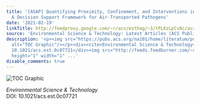 ```yaml
---
title: '[ASAP] Quantifying Proximity, Confinement, and Interventions in Disease Outbreaks:
  A Decision Support Framework for Air-Transported Pathogens'
date: '2021-02-19'
linkTitle: http://feedproxy.google.com/~r/acs/esthag/~3/tPLKzLpCv8c/acs.est.0c07721
source: 'Environmental Science & Technology: Latest Articles (ACS Publications)'
description: '<p><img src="https://pubs.acs.org/na101/home/literatum/publisher/achs/journals/content/esthag/0/esthag.ahead-of-print/acs.est.0c07721/20210219/images/medium/es0c07721_0005.gif"
  alt="TOC Graphic"/></p><div><cite>Environmental Science & Technology</cite></div><div>DOI:
  10.1021/acs.est.0c07721</div><img src="http://feeds.feedburner.com/~r/acs/esthag/~4/tPLKzLpCv8c"
  height="1" width="1" ...'
disable_comments: true
---
```

<p><img src="https://pubs.acs.org/na101/home/literatum/publisher/achs/journals/content/esthag/0/esthag.ahead-of-print/acs.est.0c07721/20210219/images/medium/es0c07721_0005.gif" alt="TOC Graphic"/></p><div><cite>Environmental Science & Technology</cite></div><div>DOI: 10.1021/acs.est.0c07721</div><img src="http://feeds.feedburner.com/~r/acs/esthag/~4/tPLKzLpCv8c" height="1" width="1" ...